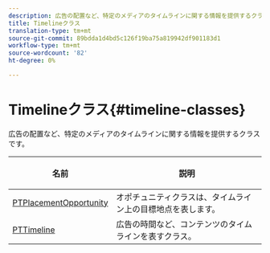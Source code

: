 ```yaml
---
description: 広告の配置など、特定のメディアのタイムラインに関する情報を提供するクラスです。
title: Timelineクラス
translation-type: tm+mt
source-git-commit: 89bdda1d4bd5c126f19ba75a819942df901183d1
workflow-type: tm+mt
source-wordcount: '82'
ht-degree: 0%

---
```



# Timelineクラス{#timeline-classes}

広告の配置など、特定のメディアのタイムラインに関する情報を提供するクラスです。

<table frame="all" colsep="1" rowsep="1" id="table_6752E908BA6546549619994A3F7D5F87"> 
 <thead> 
  <tr rowsep="1"> 
   <th colname="1" class="entry"><b>名前</b></th> 
   <th colname="2" class="entry"> <p><b>説明</b></p> </th> 
  </tr> 
 </thead>
 <tbody> 
  <tr rowsep="1"> 
   <td colname="1"> <a href="https://help.adobe.com/en_US/primetime/api/psdk/appledoc/Classes/PTPlacementOpportunity.html" format="html" scope="external"> PTPlacementOpportunity</a> </td> 
   <td colname="2"> オポチュニティクラスは、タイムライン上の目標地点を表します。 </td> 
  </tr> 
  <tr rowsep="1"> 
   <td colname="1"><a href="https://help.adobe.com/en_US/primetime/api/psdk/appledoc/Classes/PTTimeline.html" format="html" scope="external"> PTTimeline</a> </td> 
   <td colname="2"> 広告の時間など、コンテンツのタイムラインを表すクラス。 </td> 
  </tr> 
 </tbody> 
</table>